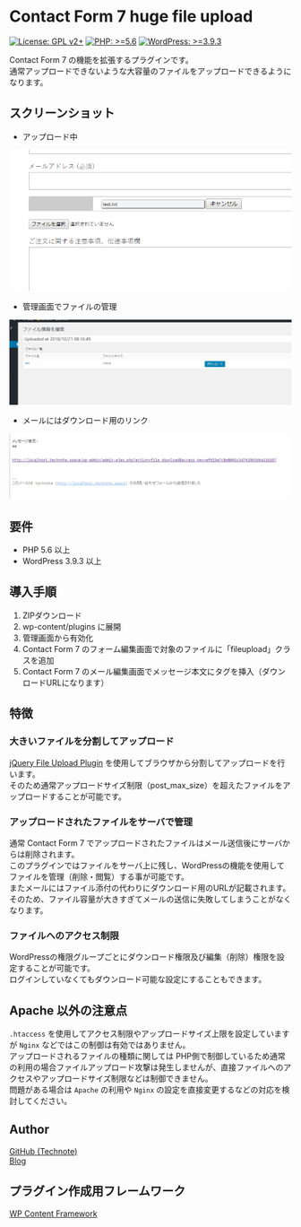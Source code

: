 # Contact Form 7 huge file upload

[![License: GPL v2+](https://img.shields.io/badge/License-GPL%20v2%2B-blue.svg)](http://www.gnu.org/licenses/gpl-2.0.html)
[![PHP: >=5.6](https://img.shields.io/badge/PHP-%3E%3D5.6-orange.svg)](http://php.net/)
[![WordPress: >=3.9.3](https://img.shields.io/badge/WordPress-%3E%3D3.9.3-brightgreen.svg)](https://wordpress.org/)

Contact Form 7 の機能を拡張するプラグインです。  
通常アップロードできないような大容量のファイルをアップロードできるようになります。

## スクリーンショット
- アップロード中

![設定画面](https://raw.githubusercontent.com/technote-space/contact-form-7-huge-file-upload/master/screenshot-1.png)

- 管理画面でファイルの管理

![処理中画面](https://raw.githubusercontent.com/technote-space/contact-form-7-huge-file-upload/master/screenshot-2.png)

- メールにはダウンロード用のリンク

![有効化前](https://raw.githubusercontent.com/technote-space/contact-form-7-huge-file-upload/master/screenshot-3.png)


## 要件
- PHP 5.6 以上
- WordPress 3.9.3 以上

## 導入手順
1. ZIPダウンロード  
2. wp-content/plugins に展開  
3. 管理画面から有効化  
4. Contact Form 7 のフォーム編集画面で対象のファイルに「fileupload」クラスを追加
5. Contact Form 7 のメール編集画面でメッセージ本文にタグを挿入（ダウンロードURLになります）

## 特徴
### 大きいファイルを分割してアップロード
[jQuery File Upload Plugin](https://github.com/blueimp/jQuery-File-Upload) を使用してブラウザから分割してアップロードを行います。  
そのため通常アップロードサイズ制限（post_max_size）を超えたファイルをアップロードすることが可能です。

### アップロードされたファイルをサーバで管理
通常 Contact Form 7 でアップロードされたファイルはメール送信後にサーバからは削除されます。  
このプラグインではファイルをサーバ上に残し、WordPressの機能を使用してファイルを管理（削除・閲覧）する事が可能です。  
またメールにはファイル添付の代わりにダウンロード用のURLが記載されます。  
そのため、ファイル容量が大きすぎてメールの送信に失敗してしまうことがなくなります。

### ファイルへのアクセス制限
WordPressの権限グループごとにダウンロード権限及び編集（削除）権限を設定することが可能です。  
ログインしていなくてもダウンロード可能な設定にすることもできます。

## Apache 以外の注意点
`.htaccess` を使用してアクセス制限やアップロードサイズ上限を設定していますが `Nginx` などではこの制御は有効ではありません。  
アップロードされるファイルの種類に関しては PHP側で制御しているため通常の利用の場合ファイルアップロード攻撃は発生しませんが、直接ファイルへのアクセスやアップロードサイズ制限などは制御できません。  
問題がある場合は `Apache` の利用や `Nginx` の設定を直接変更するなどの対応を検討してください。

## Author
[GitHub (Technote)](https://github.com/technote-space)  
[Blog](https://technote.space)

## プラグイン作成用フレームワーク
[WP Content Framework](https://github.com/wp-content-framework/core)
